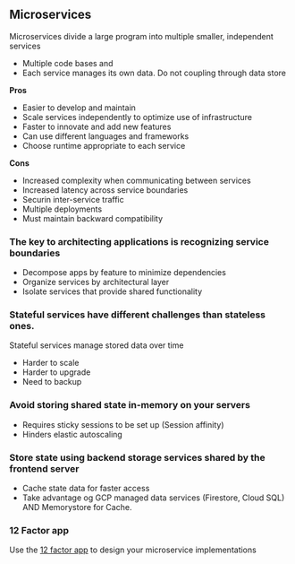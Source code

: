  ## Microservices
 Microservices divide a large program into multiple smaller, independent services
  
  - Multiple code bases and 
  - Each service manages its own data. Do not coupling through data store

**Pros**
- Easier to develop and maintain
- Scale services independently to optimize use of infrastructure
- Faster to innovate and add new features
- Can use different languages and frameworks
- Choose runtime appropriate to each service

**Cons**
- Increased complexity when communicating between services
- Increased latency across service boundaries
- Securin inter-service traffic
- Multiple deployments
- Must maintain backward compatibility

### The key to architecting applications is recognizing service boundaries
- Decompose apps by feature to minimize dependencies
- Organize services by architectural layer
- Isolate services that provide shared functionality

### Stateful services have different challenges than stateless ones.

Stateful services manage stored data over time
- Harder to scale
- Harder to upgrade
- Need to backup

### Avoid storing shared state in-memory on your servers
- Requires sticky sessions to be set up (Session affinity)
- Hinders elastic autoscaling

### Store state using backend storage services shared by the frontend server
- Cache state data for faster access
- Take advantage og GCP managed data services (Firestore, Cloud SQL) AND Memorystore for Cache.

### 12 Factor app
Use the [12 factor app](https://12factor.net) to design your microservice implementations
